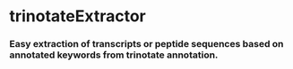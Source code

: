 # trinotateExtractor

### Easy extraction of transcripts or peptide sequences based on annotated keywords from trinotate annotation.